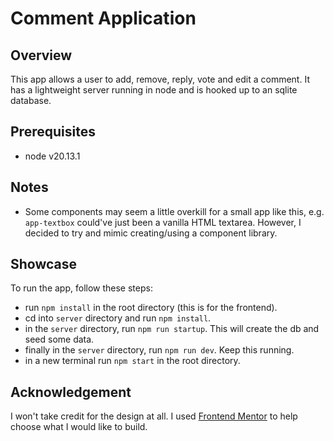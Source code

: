 # Comment Application

## Overview

This app allows a user to add, remove, reply, vote and edit a comment. It has a lightweight server running in node and is hooked up to an sqlite database.

## Prerequisites

- node v20.13.1

## Notes

- Some components may seem a little overkill for a small app like this, e.g. `app-textbox` could've just been a vanilla HTML textarea. However, I decided to try and mimic creating/using a component library.

## Showcase

To run the app, follow these steps:

- run `npm install` in the root directory (this is for the frontend).
- cd into `server` directory and run `npm install`.
- in the `server` directory, run `npm run startup`. This will create the db and seed some data.
- finally in the `server` directory, run `npm run dev`. Keep this running.
- in a new terminal run `npm start` in the root directory.

## Acknowledgement

I won't take credit for the design at all. I used [Frontend Mentor](https://www.frontendmentor.io/challenges/interactive-comments-section-iG1RugEG9) to help choose what I would like to build.
